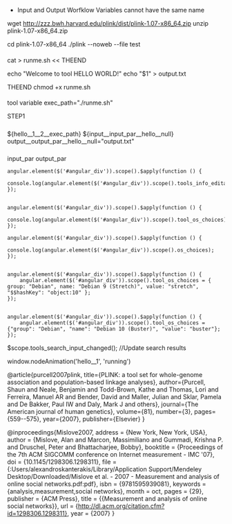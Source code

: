 
* Input and Output Worfklow Variables cannot have the same name 

wget http://zzz.bwh.harvard.edu/plink/dist/plink-1.07-x86_64.zip 
unzip plink-1.07-x86_64.zip

cd plink-1.07-x86_64
./plink --noweb --file test


####
cat > runme.sh << THEEND

echo "Welcome to tool HELLO WORLD!"
echo "\$1" > output.txt

THEEND
chmod +x runme.sh 

####

tool variable
exec_path="./runme.sh"

STEP1

#####
${hello__1__2__exec_path} ${input__input_par__hello__null}
output__output_par__hello__null="output.txt"

#####

input_par
output_par

```
angular.element($('#angular_div')).scope().$apply(function () {
	console.log(angular.element($('#angular_div')).scope().tools_info_editable);
});


angular.element($('#angular_div')).scope().$apply(function () {
    console.log(angular.element($('#angular_div')).scope().tool_os_choices);
});

angular.element($('#angular_div')).scope().$apply(function () {
    console.log(angular.element($('#angular_div')).scope().os_choices);
});


angular.element($('#angular_div')).scope().$apply(function () {
	angular.element($('#angular_div')).scope().tool_os_choices = { group: "Debian", name: "Debian 9 (Stretch)", value: "stretch", "$$hashKey": "object:10" };
});


angular.element($('#angular_div')).scope().$apply(function () {
	angular.element($('#angular_div')).scope().tool_os_choices = {"group": "Debian", "name": "Debian 10 (Buster)", "value": "buster"};
});

```

$scope.tools_search_input_changed(); //Update search results

window.nodeAnimation('hello__1', 'running')


@article{purcell2007plink,
  title={PLINK: a tool set for whole-genome association and population-based linkage analyses},
  author={Purcell, Shaun and Neale, Benjamin and Todd-Brown, Kathe and Thomas, Lori and Ferreira, Manuel AR and Bender, David and Maller, Julian and Sklar, Pamela and De Bakker, Paul IW and Daly, Mark J and others},
  journal={The American journal of human genetics},
  volume={81},
  number={3},
  pages={559--575},
  year={2007},
  publisher={Elsevier}
}

@inproceedings{Mislove2007, address = {New York, New York, USA}, author = {Mislove, Alan and Marcon, Massimiliano and Gummadi, Krishna P. and Druschel, Peter and Bhattacharjee, Bobby}, booktitle = {Proceedings of the 7th ACM SIGCOMM conference on Internet measurement - IMC '07}, doi = {10.1145/1298306.1298311}, file = {:Users/alexandroskanterakis/Library/Application Support/Mendeley Desktop/Downloaded/Mislove et al. - 2007 - Measurement and analysis of online social networks.pdf:pdf}, isbn = {9781595939081}, keywords = {analysis,measurement,social networks}, month = oct, pages = {29}, publisher = {ACM Press}, title = {{Measurement and analysis of online social networks}}, url = {http://dl.acm.org/citation.cfm?id=1298306.1298311}, year = {2007} }

<div class="faster" id="userDataDiv" style="display: none;">
	<ul id="userDataAccordion" class="collapsible expandable popout faster">
	    <!-- --------------------------------------------------------------------------------------- -->
	    <!-- ------------------------------------ General ------------------------------------------ -->
	    <!-- --------------------------------------------------------------------------------------- -->
		<li id="usersDataGeneral">
	        <div class="collapsible-header">
	            <i class="material-icons arrow">keyboard_arrow_right</i>
	            <i class="material-icons">info</i>
	            General
	        </div>
	        <div class="collapsible-body">
	            <form class="col s12">
	                <div class="row">
	                    <div class="input-field col s12 m4 grid-s12-m4-l4">
	                        <input id="generalName" type="text" class="validate">
	                        <label for="generalName">Name</label>
	                    </div>
	                </div>
	            </form>
	        </div>
	    </li>
	</ul>
</div>



<div class="faster" id="QARightPanel" style="display: none;">
    <div class="left-align" style="margin-left: 10px; margin-right: 15px;">
        <ul id="QARightPanelAccordion" class="collapsible expandable popout faster">
            <!-- --------------------------------------------------------------------------------------- -->
            <!-- ------------------------------------ General ------------------------------------------ -->
            <!-- --------------------------------------------------------------------------------------- -->
            <li id="QAGeneral">
                <div class="collapsible-header">
                    <i class="material-icons arrow">keyboard_arrow_right</i>
                    <i class="material-icons">info</i>
                    General
                </div>
                <div class="collapsible-body">
                    <div class="row">
                        <form class="col s12">
                            <div class="input-field">
                                <input id="qwerty" type="text" class="validate">
                            </div>
                        </form>
                    </div>
                </div>
            </li>
        </ul>
    </div>
</div>


<div class="faster" id="referencesRightPanel" style="display: none;">
    <div class="left-align" style="margin-left: 10px; margin-right: 15px;">
        <div ng-show="!references_info_editable">
            <h5>
                <span ng-bind="references_name"></span>
            </h5>
            <small class="form-text text-muted">
                <!-- <span ng-bind="tool_info_username"></span>
                    <span ng-show="!tools_info_editable">, created at <span
                            ng-bind="tool_info_created_at"></span></span>
                    <span ng-show="tools_info_forked_from">, forked from <a href
                            ng-click="tools_search_show_item(tools_info_forked_from)"><span
                                ng-bind="tools_info_forked_from | tool_label"></span></a></span>
                    <span>USED IN 86 WFs</span> -->
                <span ng-bind="references_username"></span>
                <span>, created at <span ng-bind="references_created_at"></span></span>
                <span>USED IN 86 WFs</span>
            </small>
            <div class="card blue-grey darken-1">
                <div class="card-content white-text">
                    <p><span ng-bind-html="references_formatted"></span></p>
                </div>
            </div>
        </div>

workflows_search_name
workflows_search_edit
workflows_search_input_changed()

all_search_2() . VIEWS
workflows_search_2(). VIEWS

    ret = {
        'workflows_search_tools_number' : results.count(),
        'workflows_search_jstree' : workflows_search_jstree,
    }

553

<div class="row" ng-show="!references_info_editable">
    <div class="col s12">
        <div class="row left-align">
            <div class="col s3"><b>Name:</b></div>
            <div class="col s9"><span ng-bind="references_name"></span></div>
        </div>

workflows_search_create_new_pressed()
tools_search_raise_edit_are_you_sure_modal DELETE IT!

TODO: CHANGE WORKFLOW ROOT NODE ID !!!!!

